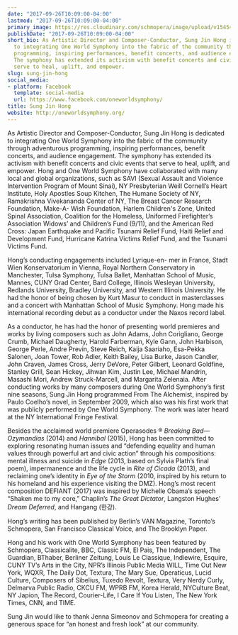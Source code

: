 ```yaml
---
date: "2017-09-26T10:09:00-04:00"
lastmod: "2017-09-26T10:09:00-04:00"
primary_image: https://res.cloudinary.com/schmopera/image/upload/v1545409169/media/webhook-uploads/1506434916786/2017-09-25---SungJinHong_JVinsek3_SQ.jpg.jpg
publishDate: "2017-09-26T10:09:00-04:00"
short_bio: As Artistic Director and Composer-Conductor, Sung Jin Hong is dedicated
  to integrating One World Symphony into the fabric of the community through adventurous
  programming, inspiring performances, benefit concerts, and audience engagement.
  The symphony has extended its activism with benefit concerts and civic events that
  serve to heal, uplift, and empower.
slug: sung-jin-hong
social_media:
- platform: Facebook
  template: social-media
  url: https://www.facebook.com/oneworldsymphony/
title: Sung Jin Hong
website: http://oneworldsymphony.org/
---
```


As Artistic Director and Composer-Conductor, Sung Jin Hong is dedicated to integrating One
World Symphony into the fabric of the community through adventurous programming, inspiring
performances, benefit concerts, and audience engagement. The symphony has extended its
activism with benefit concerts and civic events that serve to heal, uplift, and empower. Hong and One World Symphony have collaborated with many local and global organizations, such as
SAVI (Sexual Assault and Violence Intervention Program of Mount Sinai), NY Presbyterian Weill
Cornell’s Heart Institute, Holy Apostles Soup Kitchen, The Humane Society of NY, Ramakrishna
Vivekananda Center of NY, The Breast Cancer Research Foundation, Make-A- Wish
Foundation, Harlem Children&#39;s Zone, United Spinal Association, Coalition for the Homeless,
Uniformed Firefighter’s Association Widows’ and Children’s Fund (9/11), and the American Red
Cross: Japan Earthquake and Pacific Tsunami Relief Fund, Haiti Relief and Development Fund,
Hurricane Katrina Victims Relief Fund, and the Tsunami Victims Fund.

Hong’s conducting engagements included Lyrique-en- mer in France, Stadt Wien
Konservatorium in Vienna, Royal Northern Conservatory in Manchester, Tulsa Symphony, Tulsa
Ballet, Manhattan School of Music, Mannes, CUNY Grad Center, Bard College, Illinois
Wesleyan University, Redlands University, Bradley University, and Western Illinois University.
He had the honor of being chosen by Kurt Masur to conduct in masterclasses and a concert
with Manhattan School of Music Symphony. Hong made his international recording debut as a
conductor under the Naxos record label.

As a conductor, he has had the honor of presenting world premieres and works by living
composers such as John Adams, John Corigliano, George Crumb, Michael Daugherty, Harold
Farberman, Kyle Gann, John Harbison, George Perle, Andre Previn, Steve Reich, Kaija
Saariaho, Esa-Pekka Salonen, Joan Tower, Rob Adler, Keith Bailey, Lisa Burke, Jason Candler,
John Craven, James Cross, Jerry DeVore, Peter Gilbert, Leonard Goldfine, Stanley Grill, Sean
Hickey, Jihwan Kim, Justin Lee, Michael Mandrin, Masashi Mori, Andrew Struck-Marcell, and
Margarita Zelenaia. After conducting works by many composers during One World Symphony’s
first nine seasons, Sung Jin Hong programmed From The Alchemist, inspired by Paulo Coelho’s
novel, in September 2009, which also was his first work that was publicly performed by One
World Symphony. The work was later heard at the NY International Fringe Festival.

Besides the acclaimed world premiere Operasodes ® *Breaking Bad—Ozymandias* (2014) and
*Hannibal* (2015), Hong has been committed to exploring resonating human issues and
“defending equality and human values through powerful art and civic action” through his
compositions: mental illness and suicide in *Edge* (2013, based on Sylvia Plath’s final poem),
impermanence and the life cycle in *Rite of Cicada* (2013), and reclaiming one’s identity in *Eye of the Storm* (2010, inspired by his return to his homeland and his experience visiting the DMZ). Hong’s most recent composition DEFIANT (2017) was inspired by Michelle Obama’s speech “Shaken me to my core,” Chaplin’s *The Great Dictator*, Langston Hughes’ *Dream Deferred*, and Hangang (한강).

Hong’s writing has been published by Berlin’s VAN Magazine, Toronto’s Schmopera, San
Francisco Classical Voice, and The Brooklyn Paper.


Hong and his work with One World Symphony has been featured by Schmopera, Classicalite,
BBC, Classic FM, El Pais, The Independent, The Guardian, BThaber, Berliner Zeitung, Louis Le
Classique, Indiewire, Esquire, CUNY TV’s Arts in the City, NPR’s Illinois Public Media WILL,
Time Out New York, WQXR, The Daily Dot, Textura, The Mary Sue, Operaticus, Lucid Culture,
Composers of Sibelius, Tuxedo Revolt, Textura, Very Nerdy Curly, Delmarva Public Radio,
CKCU FM, WPRB FM, Korea Herald, NYCulture Beat, NY Japion, The Record, Courier-Life, I
Care If You Listen, The New York Times, CNN, and TIME.

Sung Jin would like to thank Jenna Simeonov and Schmopera for creating a generous space for
“an honest and fresh look” at our community.
